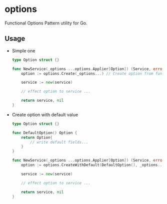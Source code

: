 # options

Functional Options Pattern utility for Go.

## Usage

- Simple one
	```go
	type Option struct {}

	func NewService(_options ...options.Applier[Option]) (Service, error) {
		option := options.Create(_options...) // Create option from functional options.

		service := new(service)

		// effect option to service ...

		return service, nil
	}
	```
- Create option with default value
	```go
	type Option struct {}

	func DefaultOption() Option {
		return Option{
			// write default fields...
		}
	}

	func NewService(_options ...options.Applier[Option]) (Service, error) {
		option := options.CreateWithDefault(DefaultOption(), _options...) // Create option from functional options.

		service := new(service)

		// effect option to service ...

		return service, nil
	}
	```

